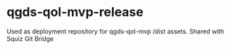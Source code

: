 # qgds-qol-mvp-release
Used as deployment repository for qgds-qol-mvp /dist assets. Shared with Squiz Git Bridge
